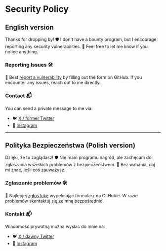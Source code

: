 # Security Policy

## English version

Thanks for dropping by!
🛡️
I don't have a bounty program,
but I encourage reporting any security vulnerabilities.
📨
Feel free to let me know if you notice anything.

### Reporting Issues 🛠️

🔐
Best [report a vulnerability](https://github.com/womanonrails/bemore.womanonrails.com/security/advisories/new)
by filling out the form on GitHub.
If you encounter any issues, reach out to me directly.

### Contact 📬

You can send a private message to me via:

- 🐦 [X / former Twitter](https://x.com/womanonrails)
- 📸 [Instagram](https://www.instagram.com/womanonrails/)

---

## Polityka Bezpieczeństwa (Polish version)

Dzięki, że tu zaglądasz!
🛡️
Nie mam programu nagród,
ale zachęcam do zgłaszania wszelkich problemów z bezpieczeństwem.
📨
Bez wahania, daj mi znać, jeśli coś zauważysz.

### Zgłaszanie problemów 🛠️

🔐
Najlepjej [zgłoś lukę](https://github.com/womanonrails/bemore.womanonrails.com/security/advisories/new)
wypełniając formularz na GitHubie.
W razie problemów skontaktuj się ze mną bezpośrednio.

### Kontakt 📬

Wiadomość prywatną można wysłać do mnie na:

- 🐦 [X / dawny Twitter](https://x.com/womanonrails)
- 📸 [Instagram](https://www.instagram.com/womanonrails/)
